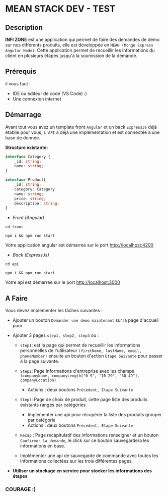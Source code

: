 # MEAN STACK DEV - TEST

## Description
**INFI ZONE** est une application qui permet de faire des demandes de demo sur nos différents produits, elle est développée en ``MEAN (Mongo Express Angular Node)``.
Cette application permet de recueillir les informations du client en plusieurs étapes jusqu'à la soumission de la demande.

## Prérequis
il vous faut :
- IDE ou éditeur de code (VS Code) :)
- Une connexion internet

## Démarrage
Avant tout vous avez un template front `Angular` et un back `ExpressJs` déjà établie pour vous,
`L'API` a déjà une implémentation et est connectée a une base de donnée.

**Structure existante:**
```typescript
interface Category {
    _id: string;
    name: string;
}

interface Product{
    _id: string;
    category: Category
    name: string;
    price: string;
    description: string;
}
```

- *Front (Angular)*

`cd front`
````console
npm i && npm run start
 ````
Votre application angular est démarrée sur le port [http://localhost:4200](http://localhost:4200)

- *Back (ExpressJs)*

`cd api`
````console
npm i && npm run start
 ````
Votre api est démarrée sur le port [http://localhost:3000](http://localhost:3000)

## A Faire

Vous devez implementer les tâches suivantes :

- Ajouter un bouton `Demander une demo maintenant` sur la page d'accueil pour 
  
- Ajouter 3 pages `step1, step2, step3` ou :
  - `step1`: est la page qui permet de recueillir les informations personnelles de l'utilisateur `(firstName, lastName, email, phoneNumber)` 
    ensuite un bouton d'action `Etape Suivante` pour passer á la page suivante.
    
  - `Step2`: Page Informations d'entreprise avec les champs `(companyName, companyLength["0-9", "10-29", "30-49"], companyLocation)`
    - Actions : deux boutons `Précèdent, Etape Suivante`
    
  - `Step3`: Page de choix de produit, cette page liste des produits existants rangés par catégories
    - Implémenter une api pour récupérer la liste des produits grouper par catégorie
    - Actions : deux boutons `Précèdent, Etape Suivante`
  - `Recap` : Page recapitulatif des informations renseigner et un bouton `Confirmer la demande`, le click sur ce bouton sauvegardera les informations en base.
   - Implémenter une api de sauvegarde de commande avec toutes les informations collectées sur les trois différentes pages.
- **Utiliser un stockage en service pour stocker les informations des étapes**

### COURAGE :)




